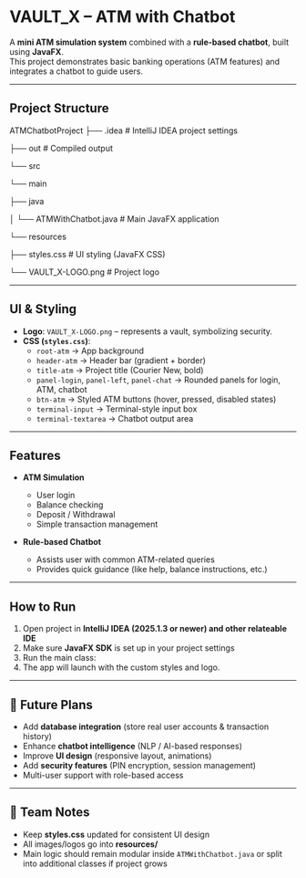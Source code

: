 # VAULT_X – ATM with Chatbot  

A **mini ATM simulation system** combined with a **rule-based chatbot**, built using **JavaFX**.  
This project demonstrates basic banking operations (ATM features) and integrates a chatbot to guide users.  

---

## Project Structure  

ATMChatbotProject
├── .idea # IntelliJ IDEA project settings

├── out # Compiled output

└── src

└── main

├── java

│ └── ATMWithChatbot.java # Main JavaFX application

└── resources

├── styles.css # UI styling (JavaFX CSS)

└── VAULT_X-LOGO.png # Project logo


---

##  UI & Styling  

- **Logo**: `VAULT_X-LOGO.png` – represents a vault, symbolizing security.  
- **CSS (`styles.css`)**:
  - `root-atm` → App background  
  - `header-atm` → Header bar (gradient + border)  
  - `title-atm` → Project title (Courier New, bold)  
  - `panel-login`, `panel-left`, `panel-chat` → Rounded panels for login, ATM, chatbot  
  - `btn-atm` → Styled ATM buttons (hover, pressed, disabled states)  
  - `terminal-input` → Terminal-style input box  
  - `terminal-textarea` → Chatbot output area  

---

##  Features  

- **ATM Simulation**
  - User login
  - Balance checking
  - Deposit / Withdrawal
  - Simple transaction management  

- **Rule-based Chatbot**
  - Assists user with common ATM-related queries  
  - Provides quick guidance (like help, balance instructions, etc.)  

---

##  How to Run  

1. Open project in **IntelliJ IDEA (2025.1.3 or newer)  and other relateable IDE**
2. Make sure **JavaFX SDK** is set up in your project settings  
3. Run the main class:
4. The app will launch with the custom styles and logo.  


---

## 🔮 Future Plans  

- Add **database integration** (store real user accounts & transaction history)  
- Enhance **chatbot intelligence** (NLP / AI-based responses)  
- Improve **UI design** (responsive layout, animations)  
- Add **security features** (PIN encryption, session management)  
- Multi-user support with role-based access  

---

## 👥 Team Notes  

- Keep **styles.css** updated for consistent UI design  
- All images/logos go into **resources/**  
- Main logic should remain modular inside `ATMWithChatbot.java` or split into additional classes if project grows  

